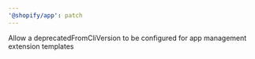 ```yaml
---
'@shopify/app': patch
---
```


Allow a deprecatedFromCliVersion to be configured for app management extension templates
